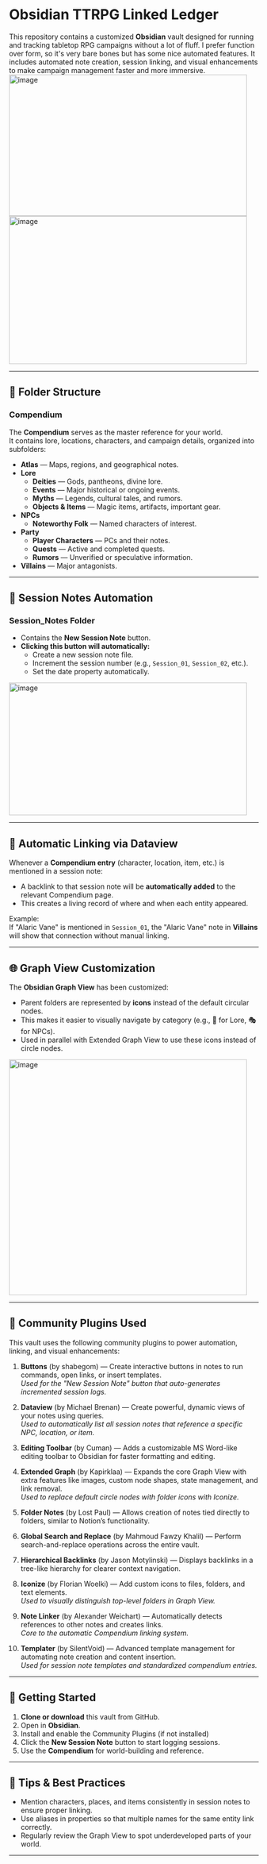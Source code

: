 # Obsidian TTRPG Linked Ledger


This repository contains a customized **Obsidian** vault designed for running and tracking tabletop RPG campaigns without a lot of fluff. I prefer function over form, so it's very bare bones but has some nice automated features.
It includes automated note creation, session linking, and visual enhancements to make campaign management faster and more immersive.
<img width="480" height="285" alt="image" src="https://github.com/user-attachments/assets/c383f2de-aa7c-4e1c-91ad-5016ae6db9c6" />
<img width="480" height="298" alt="image" src="https://github.com/user-attachments/assets/891212f1-dbbe-46c0-b032-282ce63415d9" />

---

## 📂 Folder Structure

### Compendium
The **Compendium** serves as the master reference for your world.  
It contains lore, locations, characters, and campaign details, organized into subfolders:

- **Atlas** — Maps, regions, and geographical notes.
- **Lore**
  - **Deities** — Gods, pantheons, divine lore.
  - **Events** — Major historical or ongoing events.
  - **Myths** — Legends, cultural tales, and rumors.
  - **Objects & Items** — Magic items, artifacts, important gear.
- **NPCs**
  - **Noteworthy Folk** — Named characters of interest.
- **Party**
  - **Player Characters** — PCs and their notes.
  - **Quests** — Active and completed quests.
  - **Rumors** — Unverified or speculative information.
- **Villains** — Major antagonists.

---

## 📝 Session Notes Automation

### Session_Notes Folder
- Contains the **New Session Note** button.
- **Clicking this button will automatically:**
  - Create a new session note file.
  - Increment the session number (e.g., `Session_01`, `Session_02`, etc.).
  - Set the date property automatically.
<img width="480" height="267" alt="image" src="https://github.com/user-attachments/assets/10518811-e01a-47ce-aea0-6e3cffa408cb" />

---

## 🔗 Automatic Linking via Dataview

Whenever a **Compendium entry** (character, location, item, etc.) is mentioned in a session note:
- A backlink to that session note will be **automatically added** to the relevant Compendium page.
- This creates a living record of where and when each entity appeared.

Example:  
If "Alaric Vane" is mentioned in `Session_01`, the "Alaric Vane" note in **Villains** will show that connection without manual linking.

---

## 🌐 Graph View Customization

The **Obsidian Graph View** has been customized:
- Parent folders are represented by **icons** instead of the default circular nodes.
- This makes it easier to visually navigate by category (e.g., 📜 for Lore, 🎭 for NPCs).
- Used in parallel with Extended Graph View to use these icons instead of circle nodes.
<img width="480" height="475" alt="image" src="https://github.com/user-attachments/assets/94b88b59-56d2-4e56-8611-a0926734c57f" />

---
## 🔌 Community Plugins Used

This vault uses the following community plugins to power automation, linking, and visual enhancements:

1. **Buttons** (by shabegom) — Create interactive buttons in notes to run commands, open links, or insert templates.  
   *Used for the "New Session Note" button that auto-generates incremented session logs.*

2. **Dataview** (by Michael Brenan) — Create powerful, dynamic views of your notes using queries.  
   *Used to automatically list all session notes that reference a specific NPC, location, or item.*

3. **Editing Toolbar** (by Cuman) — Adds a customizable MS Word-like editing toolbar to Obsidian for faster formatting and editing.  

4. **Extended Graph** (by Kapirklaa) — Expands the core Graph View with extra features like images, custom node shapes, state management, and link removal.  
   *Used to replace default circle nodes with folder icons with Iconize.*

5. **Folder Notes** (by Lost Paul) — Allows creation of notes tied directly to folders, similar to Notion’s functionality.  

6. **Global Search and Replace** (by Mahmoud Fawzy Khalil) — Perform search-and-replace operations across the entire vault.  

7. **Hierarchical Backlinks** (by Jason Motylinski) — Displays backlinks in a tree-like hierarchy for clearer context navigation.  

8. **Iconize** (by Florian Woelki) — Add custom icons to files, folders, and text elements.  
   *Used to visually distinguish top-level folders in Graph View.*

9. **Note Linker** (by Alexander Weichart) — Automatically detects references to other notes and creates links.  
   *Core to the automatic Compendium linking system.*

10. **Templater** (by SilentVoid) — Advanced template management for automating note creation and content insertion.  
    *Used for session note templates and standardized compendium entries.*

---
## 🚀 Getting Started

1. **Clone or download** this vault from GitHub.
2. Open in **Obsidian**.
3. Install and enable the Community Plugins (if not installed)
4. Click the **New Session Note** button to start logging sessions.
5. Use the **Compendium** for world-building and reference.

---

## 📌 Tips & Best Practices

- Mention characters, places, and items consistently in session notes to ensure proper linking.
- Use aliases in properties so that multiple names for the same entity link correctly.
- Regularly review the Graph View to spot underdeveloped parts of your world.

---
